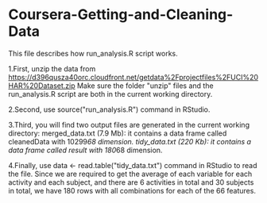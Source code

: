 # Coursera-Getting-and-Cleaning-Data
This file describes how run_analysis.R script works.

1.First, unzip the data from https://d396qusza40orc.cloudfront.net/getdata%2Fprojectfiles%2FUCI%20HAR%20Dataset.zip 
  Make sure the folder "unzip" files and the run_analysis.R script are both in the current working directory.

2.Second, use source("run_analysis.R") command in RStudio.

3.Third, you will find two output files are generated in the current working directory:
  merged_data.txt (7.9 Mb): it contains a data frame called cleanedData with 10299*68 dimension.
  tidy_data.txt (220 Kb): it contains a data frame called result with 180*68 dimension.

4.Finally, use data <- read.table("tidy_data.txt") command in RStudio to read the file. Since we are required to get the average of each variable for each activity and each subject, and there are 6 activities in total and 30 subjects in total, we have 180 rows with all combinations for each of the 66 features.
